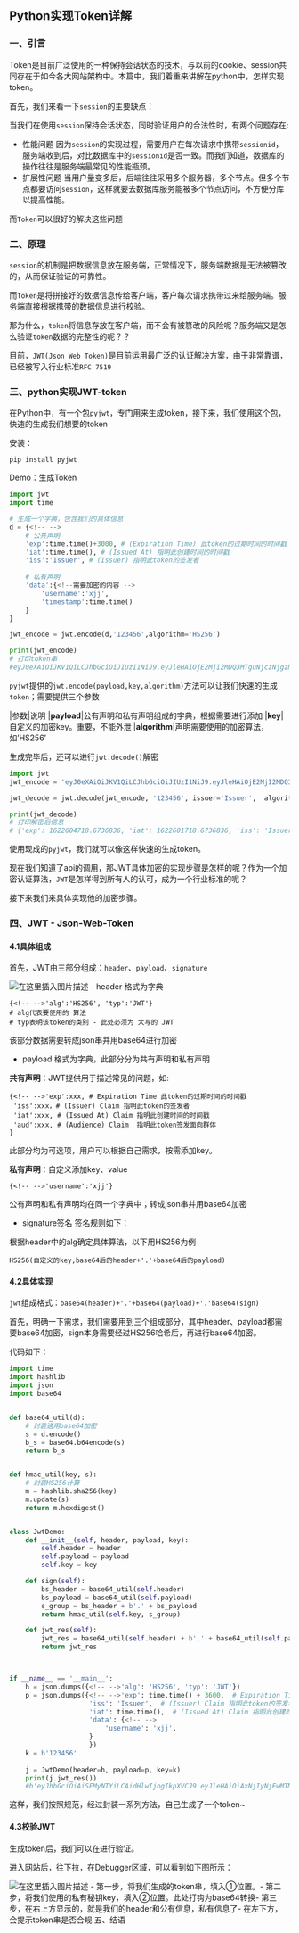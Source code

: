 
## Python实现Token详解

### 一、引言

>  
 Token是目前广泛使用的一种保持会话状态的技术，与以前的cookie、session共同存在于如今各大网站架构中。本篇中，我们着重来讲解在python中，怎样实现token。 


首先，我们来看一下`session`的主要缺点：

当我们在使用`session`保持会话状态，同时验证用户的合法性时，有两个问题存在:
- 性能问题
因为`session`的实现过程，需要用户在每次请求中携带`sessionid`，服务端收到后，对比数据库中的`sessionid`是否一致。而我们知道，数据库的操作往往是服务端最常见的性能瓶颈。
- 扩展性问题
当用户量变多后，后端往往采用多个服务器，多个节点。但多个节点都要访问`session`，这样就要去数据库服务能被多个节点访问，不方便分库以提高性能。

而`Token`可以很好的解决这些问题

### 二、原理

`session`的机制是把数据信息放在服务端，正常情况下，服务端数据是无法被篡改的，从而保证验证的可靠性。

而`Token`是将拼接好的数据信息传给客户端，客户每次请求携带过来给服务端。服务端直接根据携带的数据信息进行校验。

那为什么，`token`将信息存放在客户端，而不会有被篡改的风险呢？服务端又是怎么验证`token`数据的完整性的呢？？

目前，`JWT(Json Web Token)`是目前运用最广泛的认证解决方案，由于非常靠谱，已经被写入行业标准`RFC 7519`

### 三、python实现JWT-token

在Python中，有一个包`pyjwt`，专门用来生成token，接下来，我们使用这个包，快速的生成我们想要的token

安装：

```
pip install pyjwt

```

Demo：生成Token

```python
import jwt
import time

# 生成一个字典，包含我们的具体信息
d = {<!-- -->
    # 公共声明
    'exp':time.time()+3000, # (Expiration Time) 此token的过期时间的时间戳
    'iat':time.time(), # (Issued At) 指明此创建时间的时间戳
    'iss':'Issuer', # (Issuer) 指明此token的签发者
    
    # 私有声明
    'data':{<!--需要加密的内容 -->
        'username':'xjj',
        'timestamp':time.time()
    }
}

jwt_encode = jwt.encode(d,'123456',algorithm='HS256')

print(jwt_encode)
# 打印token串
#eyJ0eXAiOiJKV1QiLCJhbGciOiJIUzI1NiJ9.eyJleHAiOjE2MjI2MDQ3MTguNjczNjgzNiwiaWF0IjoxNjIyNjAxNzE4LjY3MzY4MzYsImlzcyI6Iklzc3VlciIsImRhdGEiOnsidXNlcm5hbWUiOiJ4amoiLCJ0aW1lc3RhbXAiOjE2MjI2MDE3MTguNjczNjgzNn19.ASgB9-1U9ADhv6AmBH7p8leEtWMTMhaDQJSaZ9z9kZg

```

`pyjwt`提供的`jwt.encode(payload,key,algorithm)`方法可以让我们快速的生成`token`；需要提供三个参数

|参数|说明
|**payload**|公有声明和私有声明组成的字典，根据需要进行添加
|**key**|自定义的加密key。重要，不能外泄
|**algorithm**|声明需要使用的加密算法，如’HS256’

生成完毕后，还可以进行`jwt.decode()`解密

```python
import jwt
jwt_encode = 'eyJ0eXAiOiJKV1QiLCJhbGciOiJIUzI1NiJ9.eyJleHAiOjE2MjI2MDQ3MTguNjczNjgzNiwiaWF0IjoxNjIyNjAxNzE4LjY3MzY4MzYsImlzcyI6Iklzc3VlciIsImRhdGEiOnsidXNlcm5hbWUiOiJ4amoiLCJ0aW1lc3RhbXAiOjE2MjI2MDE3MTguNjczNjgzNn19.ASgB9-1U9ADhv6AmBH7p8leEtWMTMhaDQJSaZ9z9kZg'

jwt_decode = jwt.decode(jwt_encode, '123456', issuer='Issuer',  algorithms=['HS256'])

print(jwt_decode)
# 打印解密后信息
# {'exp': 1622604718.6736836, 'iat': 1622601718.6736836, 'iss': 'Issuer', 'data': {'username': 'xjj', 'timestamp': 1622601718.6736836}}

```

使用现成的`pyjwt`，我们就可以像这样快速的生成token。

现在我们知道了api的调用，那JWT具体加密的实现步骤是怎样的呢？作为一个加密认证算法，`JWT`是怎样得到所有人的认可，成为一个行业标准的呢？

接下来我们来具体实现他的加密步骤。

### 四、JWT - Json-Web-Token

#### 4.1具体组成

首先，JWT由三部分组成：`header`、`payload`、`signature`

<img src="https://img-blog.csdnimg.cn/20210602122127905.png#pic_center" alt="在这里插入图片描述">
- header
格式为字典

```
{<!-- -->'alg':'HS256', 'typ':'JWT'}
# alg代表要使用的 算法
# typ表明该token的类别 - 此处必须为 大写的 JWT

```

该部分数据需要转成json串并用base64进行加密
- payload
格式为字典，此部分分为共有声明和私有声明

**共有声明**：JWT提供用于描述常见的问题，如:

```
{<!-- -->'exp':xxx, # Expiration Time 此token的过期时间的时间戳
 'iss':xxx，# (Issuer) Claim 指明此token的签发者
 'iat':xxx, # (Issued At) Claim 指明此创建时间的时间戳
 'aud':xxx, # (Audience) Claim	指明此token签发面向群体
}

```

此部分均为可选项，用户可以根据自己需求，按需添加key。

**私有声明**：自定义添加key、value

```
{<!-- -->'username':'xjj'}

```

公有声明和私有声明均在同一个字典中；转成json串并用base64加密
- signature签名
签名规则如下：

根据header中的alg确定具体算法，以下用HS256为例

```
HS256(自定义的key,base64后的header+'.'+base64后的payload)

```

#### 4.2具体实现

`jwt`组成格式：`base64(header)+'.'+base64(payload)+'.'base64(sign)`

首先，明确一下需求，我们需要用到三个组成部分，其中header、payload都需要base64加密，sign本身需要经过HS256哈希后，再进行base64加密。

代码如下：

```python
import time
import hashlib
import json
import base64


def base64_util(d):
    # 封装通用base64加密
    s = d.encode()
    b_s = base64.b64encode(s)
    return b_s


def hmac_util(key, s):
    # 封装HS256计算
    m = hashlib.sha256(key)
    m.update(s)
    return m.hexdigest()


class JwtDemo:
    def __init__(self, header, payload, key):
        self.header = header
        self.payload = payload
        self.key = key

    def sign(self):
        bs_header = base64_util(self.header)
        bs_payload = base64_util(self.payload)
        s_group = bs_header + b'.' + bs_payload
        return hmac_util(self.key, s_group)

    def jwt_res(self):
        jwt_res = base64_util(self.header) + b'.' + base64_util(self.payload) + b'.' + base64_util(self.sign())
        return jwt_res



if __name__ == '__main__':
    h = json.dumps({<!-- -->'alg': 'HS256', 'typ': 'JWT'})
    p = json.dumps({<!-- -->'exp': time.time() + 3600,  # Expiration Time 此token的过期时间的时间戳
                    'iss': 'Issuer',  # (Issuer) Claim 指明此token的签发者
                    'iat': time.time(),  # (Issued At) Claim 指明此创建时间的时间戳
                    'data': {<!-- -->
                        'username': 'xjj',
                    }
                    })
    k = b'123456'
    
    j = JwtDemo(header=h, payload=p, key=k)
    print(j.jwt_res())
    #b'eyJhbGciOiAiSFMyNTYiLCAidHlwIjogIkpXVCJ9.eyJleHAiOiAxNjIyNjEwMTM4LjU3MTk5MDUsICJpc3MiOiAiSXNzdWVyIiwgImlhdCI6IDE2MjI2MDY1MzguNTcxOTkwNSwgImRhdGEiOiB7InVzZXJuYW1lIjogInhqaiJ9fQ==.NmFjMzMxNmZlNzdhMDBmZTQxMWFjODQxOGVkNDViNzBlZWVmZGJjNDUyMmY3MjkyN2EwMTdlNTEwNTZjYTU4ZQ=='

```

这样，我们按照规范，经过封装一系列方法，自己生成了一个token~

#### 4.3校验JWT

生成token后，我们可以在进行验证。

进入网站后，往下拉，在Debugger区域，可以看到如下图所示：

<img src="https://img-blog.csdnimg.cn/20210602122225220.png?x-oss-process=image/watermark,type_ZmFuZ3poZW5naGVpdGk,shadow_10,text_aHR0cHM6Ly9ibG9nLmNzZG4ubmV0L3FxXzQyODMxNDY2,size_16,color_FFFFFF,t_70#pic_center" alt="在这里插入图片描述">
- 第一步，将我们生成的token串，填入①位置。- 第二步，将我们使用的私有秘钥key，填入②位置。此处打钩为base64转换- 第三步，在右上方显示的，就是我们的header和公有信息，私有信息了- 在左下方，会提示token串是否合规
五、结语


